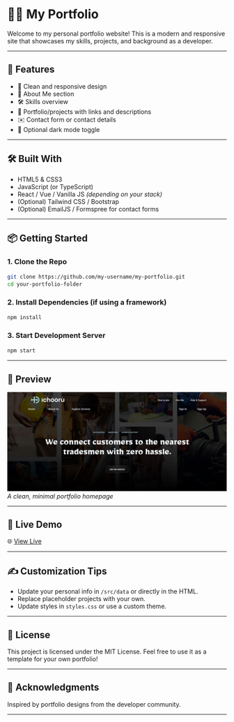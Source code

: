 # 👨‍💻 My Portfolio

Welcome to my personal portfolio website! This is a modern and responsive site that showcases my skills, projects, and background as a developer.

---

## 🚀 Features

- 🎨 Clean and responsive design
- 📄 About Me section
- 🛠️ Skills overview
- 📁 Portfolio/projects with links and descriptions
- ✉️ Contact form or contact details
- 🌙 Optional dark mode toggle

---

## 🛠 Built With

- HTML5 & CSS3
- JavaScript (or TypeScript)
- React / Vue / Vanilla JS *(depending on your stack)*
- (Optional) Tailwind CSS / Bootstrap
- (Optional) EmailJS / Formspree for contact forms

---

## 📦 Getting Started

### 1. Clone the Repo
```bash
git clone https://github.com/my-username/my-portfolio.git
cd your-portfolio-folder
```
### 2. Install Dependencies (if using a framework)

```bash
npm install
```

### 3. Start Development Server

```bash
npm start
```

---

## 📸 Preview

![Portfolio Screenshot](./src/assets/ichooru.jpg)
*A clean, minimal portfolio homepage*

---

## 🔗 Live Demo

🌐 [View Live](https://my-portfolio-psi-taupe-97.vercel.app)

---

## ✍️ Customization Tips

* Update your personal info in `/src/data` or directly in the HTML.
* Replace placeholder projects with your own.
* Update styles in `styles.css` or use a custom theme.

---

## 📄 License

This project is licensed under the MIT License.
Feel free to use it as a template for your own portfolio!

---

## 🙌 Acknowledgments

Inspired by portfolio designs from the developer community.

---
